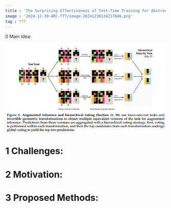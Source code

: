 ```yaml
---
title : 'The Surprising Effectiveness of Test-Time Training for Abstract Reasoning'
image : '2024-12-30-ARC-TTT/image-20241230134217846.png'
tag : TTT
---
```

0 Main idea:

![image-20241230134217846](../images/2024-12-30-ARC-TTT/image-20241230134217846.png)

<!--more-->

# 1 Challenges:



# 2 Motivation:



# 3 Proposed Methods:

